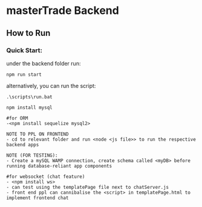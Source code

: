 # masterTrade Backend

## How to Run
### Quick Start:
under the backend folder run:
```
npm run start
```

alternatively, you can run the script:
```
.\scripts\run.bat

npm install mysql

#for ORM
-<npm install sequelize mysql2>

NOTE TO PPL ON FRONTEND
- cd to relevant folder and run <node <js file>> to run the respective backend apps

NOTE (FOR TESTING):
- Create a mySQL WAMP connection, create schema called <myDB> before running database-reliant app components

#for websocket (chat feature)
- <npm install ws>
- can test using the templatePage file next to chatServer.js
- front end ppl can cannibalise the <script> in templatePage.html to implement frontend chat
